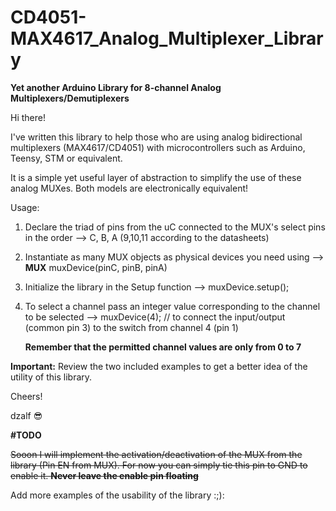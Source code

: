 # CD4051-MAX4617_Analog_Multiplexer_Library

**Yet another Arduino Library for 8-channel Analog Multiplexers/Demutiplexers**

Hi there!

I've written this library to help those who are using analog bidirectional multiplexers (MAX4617/CD4051) with microcontrollers such as Arduino, Teensy, STM or equivalent.

It is a simple yet useful layer of abstraction to simplify the use of these analog MUXes. Both models are electronically equivalent!

Usage:

1. Declare the triad of pins from the uC connected to the MUX's select pins in the order --> C, B, A (9,10,11 according to the datasheets)
2. Instantiate as many MUX objects as physical devices you need using --> **MUX** muxDevice(pinC, pinB, pinA)
3. Initialize the library in the Setup function --> muxDevice.setup();
4. To select a channel pass an integer value corresponding to the channel to be selected --> muxDevice(4); // to connect the input/output (common pin 3) to the switch from channel 4 (pin 1)
   
   **Remember that the permitted channel values are only from 0 to 7**
   
**Important:** Review the two included examples to get a better idea of the utility of this library.

Cheers!

dzalf :sunglasses:

**#TODO**

~~Sooon I will implement the activation/deactivation of the MUX from the library (Pin EN from MUX). For now you can simply tie this pin to GND to enable it. **Never leave the enable pin floating**~~

Add more examples of the usability of the library :;):
